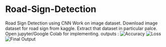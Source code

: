 # Road-Sign-Detection
Road Sign Detection using CNN
Work on image dataset.
Download image dataset for road sign from kaggle.
Extract that dataset in particular palce.
Open jupyter/Google Colab for implementing.
outputs :
![Accuracy](https://user-images.githubusercontent.com/64595990/148015957-3706cacd-13e5-4aad-ab4a-2a69a62a4f5a.png)
![Loss](https://user-images.githubusercontent.com/64595990/148015970-58f8ef45-5919-4059-9481-765d9fabad6f.png)
![Final Output](https://user-images.githubusercontent.com/64595990/148015986-79561728-89f2-4b8d-8484-7313fa5b508b.png)


